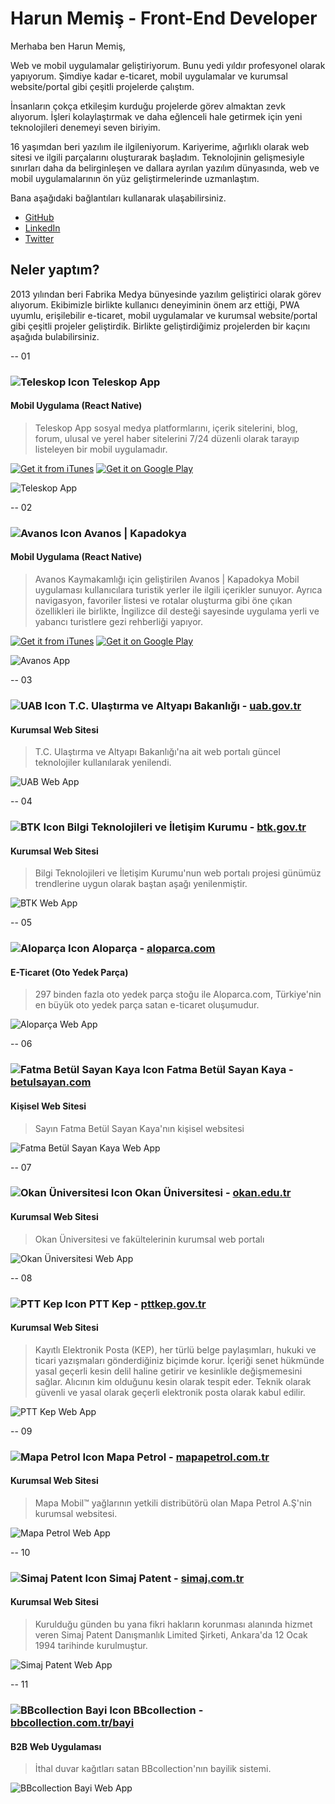 # Harun Memiş - Front-End Developer

Merhaba ben Harun Memiş,

Web ve mobil uygulamalar geliştiriyorum. Bunu yedi yıldır profesyonel olarak yapıyorum. Şimdiye kadar e-ticaret, mobil uygulamalar ve kurumsal website/portal gibi çeşitli projelerde çalıştım.

İnsanların çokça etkileşim kurduğu projelerde görev almaktan zevk alıyorum. İşleri kolaylaştırmak ve daha eğlenceli hale getirmek için yeni teknolojileri denemeyi seven biriyim.

16 yaşımdan beri yazılım ile ilgileniyorum. Kariyerime, ağırlıklı olarak web sitesi ve ilgili parçalarını oluşturarak başladım. Teknolojinin gelişmesiyle sınırları daha da belirginleşen ve dallara ayrılan yazılım dünyasında, web ve mobil uygulamalarının ön yüz geliştirmelerinde uzmanlaştım.

Bana aşağıdaki bağlantıları kullanarak ulaşabilirsiniz.

- [GitHub](https://github.com/h4run "Harun Memiş Github")
- [LinkedIn](https://www.linkedin.com/in/harunmemis "Harun Memiş LinkedIn")
- [Twitter](https://twitter.com/h4run34 "Harun Memiş Twitter")

## Neler yaptım?

2013 yılından beri Fabrika Medya bünyesinde yazılım geliştirici olarak görev alıyorum. Ekibimizle birlikte kullanıcı deneyiminin önem arz ettiği, PWA uyumlu, erişilebilir e-ticaret, mobil uygulamalar ve kurumsal website/portal gibi çeşitli projeler geliştirdik. Birlikte geliştirdiğimiz projelerden bir kaçını aşağıda bulabilirsiniz.

-- 01

### ![Teleskop Icon](/static/img/app-icons/teleskop.png) Teleskop App

#### Mobil Uygulama (React Native)

> Teleskop App sosyal medya platformlarını, içerik sitelerini, blog, forum, ulusal ve yerel haber sitelerini 7/24 düzenli olarak tarayıp listeleyen bir mobil uygulamadır.

[![Get it from iTunes](/static/img/app-store-badge.svg)](https://itunes.apple.com/tr/app/teleskop/id1442063161)
[![Get it on Google Play](/static/img/google-play-store-badge.svg)](https://play.google.com/store/apps/details?id=com.teleskop)

![Teleskop App](/static/img/mockups/mobile-app/teleskop.jpg)

-- 02

### ![Avanos Icon](/static/img/app-icons/avanos.png) Avanos | Kapadokya

#### Mobil Uygulama (React Native)

> Avanos Kaymakamlığı için geliştirilen Avanos | Kapadokya Mobil uygulaması kullanıcılara turistik yerler ile ilgili içerikler sunuyor. Ayrıca navigasyon, favoriler listesi ve rotalar oluşturma gibi öne çıkan özellikleri ile birlikte, İngilizce dil desteği sayesinde uygulama yerli ve yabancı turistlere gezi rehberliği yapıyor.

[![Get it from iTunes](/static/img/app-store-badge.svg)](https://itunes.apple.com/tr/app/avanos-kapadokya/id1447085152)
[![Get it on Google Play](/static/img/google-play-store-badge.svg)](https://play.google.com/store/apps/details?id=com.avanos)

![Avanos App](/static/img/mockups/mobile-app/avanos.jpg)

-- 03

### ![UAB Icon](/static/img/app-icons/uab.png) T.C. Ulaştırma ve Altyapı Bakanlığı - [uab.gov.tr](https://www.uab.gov.tr)

#### Kurumsal Web Sitesi

> T.C. Ulaştırma ve Altyapı Bakanlığı'na ait web portalı güncel teknolojiler kullanılarak yenilendi.

![UAB Web App](/static/img/mockups/web-app/uab.jpg)

-- 04

### ![BTK Icon](/static/img/app-icons/btk.png) Bilgi Teknolojileri ve İletişim Kurumu - [btk.gov.tr](https://www.btk.gov.tr)

#### Kurumsal Web Sitesi

> Bilgi Teknolojileri ve İletişim Kurumu'nun web portalı projesi günümüz trendlerine uygun olarak baştan aşağı yenilenmiştir.

![BTK Web App](/static/img/mockups/web-app/btk.jpg)

-- 05

### ![Aloparça Icon](/static/img/app-icons/aloparca.png) Aloparça - [aloparca.com](https://www.aloparca.com/)

#### E-Ticaret (Oto Yedek Parça)

> 297 binden fazla oto yedek parça stoğu ile Aloparca.com, Türkiye'nin en büyük oto yedek parça satan e-ticaret oluşumudur.

![Aloparça Web App](/static/img/mockups/web-app/aloparca.jpg)

-- 06

### ![Fatma Betül Sayan Kaya Icon](/static/img/app-icons/betulsayan.png) Fatma Betül Sayan Kaya - [betulsayan.com](https://www.betulsayan.com/)

#### Kişisel Web Sitesi

> Sayın Fatma Betül Sayan Kaya'nın kişisel websitesi

![Fatma Betül Sayan Kaya Web App](/static/img/mockups/web-app/betulsayan.jpg)

-- 07

### ![Okan Üniversitesi Icon](/static/img/app-icons/okan.png) Okan Üniversitesi - [okan.edu.tr](https://okan.edu.tr/)

#### Kurumsal Web Sitesi

> Okan Üniversitesi ve fakültelerinin kurumsal web portalı

![Okan Üniversitesi Web App](/static/img/mockups/web-app/okan.jpg)

-- 08

### ![PTT Kep Icon](/static/img/app-icons/pttkep.png) PTT Kep - [pttkep.gov.tr](https://pttkep.gov.tr/)

#### Kurumsal Web Sitesi

> Kayıtlı Elektronik Posta (KEP), her türlü belge paylaşımları, hukuki ve ticari yazışmaları gönderdiğiniz biçimde korur. İçeriği senet hükmünde yasal geçerli kesin delil haline getirir ve kesinlikle değişmemesini sağlar. Alıcının kim olduğunu kesin olarak tespit eder. Teknik olarak güvenli ve yasal olarak geçerli elektronik posta olarak kabul edilir.

![PTT Kep Web App](/static/img/mockups/web-app/pttkep.jpg)

-- 09

### ![Mapa Petrol Icon](/static/img/app-icons/mapa.png) Mapa Petrol - [mapapetrol.com.tr](http://mapapetrol.com.tr/)

#### Kurumsal Web Sitesi

> Mapa Mobil™ yağlarının yetkili distribütörü olan Mapa Petrol A.Ş'nin kurumsal websitesi.

![Mapa Petrol Web App](/static/img/mockups/web-app/mapa.jpg)

-- 10

### ![Simaj Patent Icon](/static/img/app-icons/simaj.png) Simaj Patent - [simaj.com.tr](https://simaj.com.tr/)

#### Kurumsal Web Sitesi

> Kurulduğu günden bu yana fikri hakların korunması alanında hizmet veren Simaj Patent Danışmanlık Limited Şirketi, Ankara'da 12 Ocak 1994 tarihinde kurulmuştur.

![Simaj Patent Web App](/static/img/mockups/web-app/simaj.jpg)

-- 11

### ![BBcollection Bayi Icon](/static/img/app-icons/bbcollection.png) BBcollection - [bbcollection.com.tr/bayi](http://bbcollection.com.tr/bayi/)

#### B2B Web Uygulaması

> İthal duvar kağıtları satan BBcollection'nın bayilik sistemi.

![BBcollection Bayi Web App](/static/img/mockups/web-app/bbcollection.jpg)
